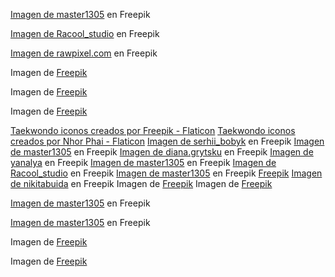 <a href="https://www.freepik.es/foto-gratis/hombre-kimono-blanco-entrenando-karate_6606838.htm#query=taekwondo&position=8&from_view=search&track=sph">Imagen de master1305</a> en Freepik

<a href="https://www.freepik.es/foto-gratis/mujer-joven-haciendo-ejercicio-fitness_8870710.htm#query=pilates&position=7&from_view=search&track=sph">Imagen de Racool_studio</a> en Freepik

<a href="https://www.freepik.es/foto-gratis/mujer-caucasica-estiramiento-antes-ejercicio_2910775.htm#page=6&query=blanco%20crossfit&position=11&from_view=search&track=ais">Imagen de rawpixel.com</a> en Freepik

Imagen de <a href="https://www.freepik.es/foto-gratis/chica-fitness-levantando-pesa_3587065.htm#page=9&query=blanco%20crossfit&position=37&from_view=search&track=ais">Freepik</a>

Imagen de <a href="https://www.freepik.es/foto-gratis/bailarin-chandal-calcetines-revienta-movimiento_6671605.htm#page=2&query=blanco%20acrobacias&position=3&from_view=search&track=ais">Freepik</a>

Imagen de <a href="https://www.freepik.es/foto-gratis/vista-trasera-hombre-atletico-haciendo-ejercicios-entrenamiento_6201191.htm#page=8&query=blanco%20acrobacias&position=2&from_view=search&track=ais">Freepik</a>

<a href="https://www.flaticon.es/iconos-gratis/taekwondo" title="taekwondo iconos">Taekwondo iconos creados por Freepik - Flaticon</a>
<a href="https://www.flaticon.es/iconos-gratis/taekwondo" title="taekwondo iconos">Taekwondo iconos creados por Nhor Phai - Flaticon</a>
<a href="https://www.freepik.es/foto-gratis/luchador-kimono-mirando-lado-peleando-estudio_8793051.htm#query=taekwondo&position=32&from_view=search&track=sph">Imagen de serhii_bobyk</a> en Freepik
<a href="https://www.freepik.es/foto-gratis/cuatro-ninos-ninos-ninas-atletas-taekwondo-posando-uniforme-aislado-sobre-fondo-blanco_22152056.htm#page=2&query=transparente%20taekwondo&position=49&from_view=search&track=ais">Imagen de master1305</a> en Freepik
<a href="https://www.freepik.es/foto-gratis/foto-estudio-joven-mujer-forma-haciendo-ejercicios-yoga-aislado-sobre-fondo-blanco_13110144.htm#page=5&query=transparente%20pilates&position=27&from_view=search&track=ais">Imagen de diana.grytsku</a> en Freepik
<a href="https://www.freepik.es/foto-gratis/ejercicio-pierna_1280087.htm#page=6&query=transparente%20pilates&position=37&from_view=search&track=ais">Imagen de yanalya</a> en Freepik
<a href="https://www.freepik.es/foto-gratis/joven-levantador-pesas-femenino-fuerte-entrena-barra-peso-aislada-sobre-fondo-blanco-concepto-levantamiento-pesas-deportivo_25837638.htm#query=transparente%20crossfit&position=33&from_view=search&track=ais">Imagen de master1305</a> en Freepik
<a href="https://www.freepik.es/foto-gratis/mujer-ejercicios-fitness_6165363.htm#page=3&query=transparente%20abdominales%20pesas&position=0&from_view=search&track=ais">Imagen de Racool_studio</a> en Freepik
<a href="https://www.freepik.es/foto-gratis/nino-posando-entrenamiento-aikido-escuela-artes-marciales-estilo-vida-saludable-concepto-deportivo_8452286.htm#page=7&query=transparente%20saltos%20taekwondo&position=2&from_view=search&track=ais">Imagen de master1305</a> en Freepik
<a href="https://www.freepik.es/foto-gratis/bailarin-chandal-bailando-espacio-copia_6671607.htm#query=transparente%20saltos%20taekwondo%20voltereta%20lateral%20acrobacia%20chico%20hiphop&position=14&from_view=search&track=ais">Freepik</a>
<a href="https://www.freepik.es/foto-gratis/breakdancer-fresco-haciendo-fondo-liso_1207074.htm#page=2&query=transparente%20saltos%20taekwondo%20voltereta%20lateral%20acrobacia%20chico%20hiphop&position=16&from_view=search&track=ais">Imagen de nikitabuida</a> en Freepik
Imagen de <a href="https://www.freepik.es/foto-gratis/mujer-tiro-completo-que-extiende-estera_22896951.htm#query=transpartente%20pilates%20se%C3%B1or&position=46&from_view=search&track=ais">Freepik</a>
Imagen de <a href="https://www.freepik.es/foto-gratis/senior-hombre-haciendo-ejercicio-pushup-piso-madera_3242419.htm#page=2&query=transpartente%20pilates%20se%C3%B1or%20mediana%20edad&position=31&from_view=search&track=ais">Freepik</a>

<a href="https://www.freepik.es/foto-gratis/foto-estudio-completa-dos-mujeres-atletas-taekwondo-entrenando-aisladas-sobre-fondo-negro_22240630.htm#query=taekwondo&position=4&from_view=search&track=robertav1_2_sidr">Imagen de master1305</a> en Freepik

<a href="https://www.freepik.es/foto-gratis/karate-girl-cinturon-negro_8679105.htm#query=taekwondo&position=42&from_view=search&track=robertav1_2_sidr">Imagen de master1305</a> en Freepik

Imagen de <a href="https://www.freepik.es/foto-gratis/vista-lateral-mujer-preparandose-boxeo_9361596.htm#query=acrobacias&position=33&from_view=search&track=robertav1_2_sidr">Freepik</a>

Imagen de <a href="https://www.freepik.es/foto-gratis/artistas-hip-hop-bailando-camisa_7769249.htm#query=acrobacias&position=49&from_view=search&track=robertav1_2_sidr">Freepik</a>
